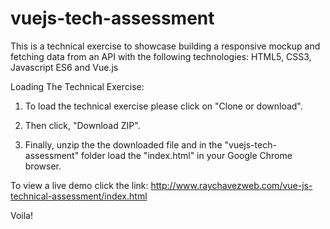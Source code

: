 # vuejs-tech-assessment

This is a technical exercise to showcase building a responsive mockup and fetching data from an API with the following technologies:
HTML5,
CSS3,
Javascript ES6 and 
Vue.js

Loading The Technical Exercise:

1. To load the technical exercise please click on "Clone or download". 

2. Then click, "Download ZIP".

3. Finally, unzip the the downloaded file and in the "vuejs-tech-assessment" folder load the "index.html" in your Google Chrome browser. 

To view a live demo click the link:
http://www.raychavezweb.com/vue-js-technical-assessment/index.html

Voila!
